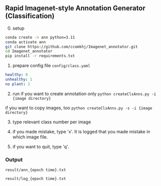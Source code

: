 ## Rapid Imagenet-style Annotation Generator (Classification)

0. setup
```bash
conda create -n ann python=3.11
conda activate ann
git clone https://github.com/ccomkhj/Imagenet_annotator.git
cd Imagenet_annotator
pip install -r requirements.txt
```

1. prepare config file
`config/class.yaml`
```yaml
healthy: 0
unhealthy: 1
no plant: 2
```

2. run
if you want to create annotation only
`python createClsAnns.py -i {image directory}`

if you want to copy images, too
`python createClsAnns.py -s -i {image directory}`

3. type relevant class number per image

4. if you made mistake, type 'x'. It is logged that you made mistake in which image file.

5. if you want to quit, type 'q'.

### Output
`result/ann_{epoch time}.txt`

`result/log_{epoch time}.txt`
